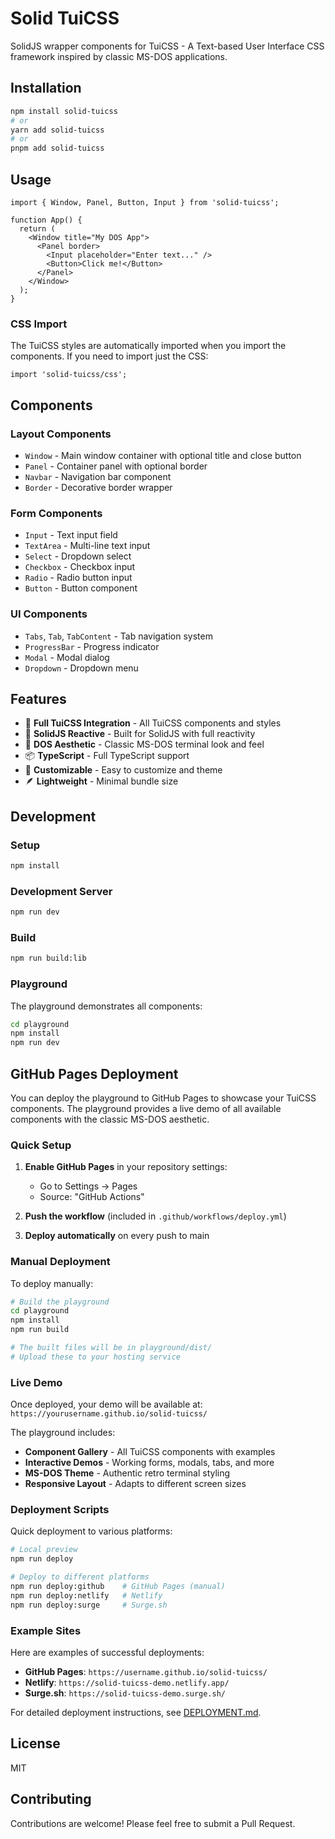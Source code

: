 # Solid TuiCSS

SolidJS wrapper components for TuiCSS - A Text-based User Interface CSS framework inspired by classic MS-DOS applications.

## Installation

```bash
npm install solid-tuicss
# or
yarn add solid-tuicss
# or
pnpm add solid-tuicss
```

## Usage

```tsx
import { Window, Panel, Button, Input } from 'solid-tuicss';

function App() {
  return (
    <Window title="My DOS App">
      <Panel border>
        <Input placeholder="Enter text..." />
        <Button>Click me!</Button>
      </Panel>
    </Window>
  );
}
```

### CSS Import

The TuiCSS styles are automatically imported when you import the components. If you need to import just the CSS:

```tsx
import 'solid-tuicss/css';
```

## Components

### Layout Components
- `Window` - Main window container with optional title and close button
- `Panel` - Container panel with optional border
- `Navbar` - Navigation bar component
- `Border` - Decorative border wrapper

### Form Components
- `Input` - Text input field
- `TextArea` - Multi-line text input
- `Select` - Dropdown select
- `Checkbox` - Checkbox input
- `Radio` - Radio button input
- `Button` - Button component

### UI Components
- `Tabs`, `Tab`, `TabContent` - Tab navigation system
- `ProgressBar` - Progress indicator
- `Modal` - Modal dialog
- `Dropdown` - Dropdown menu

## Features

- 🎯 **Full TuiCSS Integration** - All TuiCSS components and styles
- 🚀 **SolidJS Reactive** - Built for SolidJS with full reactivity
- 🎨 **DOS Aesthetic** - Classic MS-DOS terminal look and feel
- 📦 **TypeScript** - Full TypeScript support
- 🔧 **Customizable** - Easy to customize and theme
- 🪶 **Lightweight** - Minimal bundle size

## Development

### Setup

```bash
npm install
```

### Development Server

```bash
npm run dev
```

### Build

```bash
npm run build:lib
```

### Playground

The playground demonstrates all components:

```bash
cd playground
npm install
npm run dev
```

## GitHub Pages Deployment

You can deploy the playground to GitHub Pages to showcase your TuiCSS components. The playground provides a live demo of all available components with the classic MS-DOS aesthetic.

### Quick Setup

1. **Enable GitHub Pages** in your repository settings:
   - Go to Settings → Pages
   - Source: "GitHub Actions"

2. **Push the workflow** (included in `.github/workflows/deploy.yml`)

3. **Deploy automatically** on every push to main

### Manual Deployment

To deploy manually:

```bash
# Build the playground
cd playground
npm install
npm run build

# The built files will be in playground/dist/
# Upload these to your hosting service
```

### Live Demo

Once deployed, your demo will be available at:
`https://yourusername.github.io/solid-tuicss/`

The playground includes:
- **Component Gallery** - All TuiCSS components with examples
- **Interactive Demos** - Working forms, modals, tabs, and more  
- **MS-DOS Theme** - Authentic retro terminal styling
- **Responsive Layout** - Adapts to different screen sizes

### Deployment Scripts

Quick deployment to various platforms:

```bash
# Local preview
npm run deploy

# Deploy to different platforms
npm run deploy:github    # GitHub Pages (manual)
npm run deploy:netlify   # Netlify
npm run deploy:surge     # Surge.sh
```

### Example Sites

Here are examples of successful deployments:

- **GitHub Pages**: `https://username.github.io/solid-tuicss/`
- **Netlify**: `https://solid-tuicss-demo.netlify.app/`
- **Surge.sh**: `https://solid-tuicss-demo.surge.sh/`

For detailed deployment instructions, see [DEPLOYMENT.md](./DEPLOYMENT.md).

## License

MIT

## Contributing

Contributions are welcome! Please feel free to submit a Pull Request.